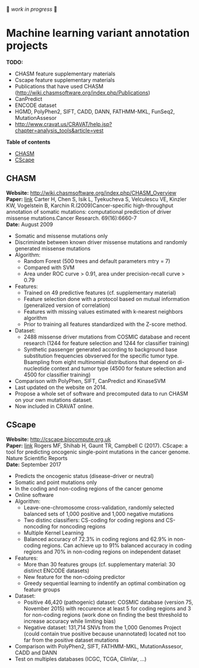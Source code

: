:construction: *work in progress* :construction:

# Machine learning variant annotation projects

**TODO:**

* CHASM feature supplementary materials
* Cscape feature supplementary materials
* Publications that have used CHASM (http://wiki.chasmsoftware.org/index.php/Publications)
* CanPredict
* ENCODE dataset
* HGMD, PolyPhen2, SIFT, CADD, DANN, FATHMM-MKL, FunSeq2, MutationAssesor
* http://www.cravat.us/CRAVAT/help.jsp?chapter=analysis_tools&article=vest


**Table of contents**

* [CHASM](##chasm)
* [CScape](##cscape)



## CHASM
**Website:** http://wiki.chasmsoftware.org/index.php/CHASM_Overview  
**Paper:** [link](https://www.ncbi.nlm.nih.gov/pubmed/19654296?ordinalpos=2&itool=EntrezSystem2.PEntrez.Pubmed.Pubmed_ResultsPanel.Pubmed_DefaultReportPanel.Pubmed_RVDocSum) Carter H, Chen S, Isik L, Tyekucheva S, Velculescu VE, Kinzler KW, Vogelstein B, Karchin R.(2009)Cancer-specific high-throughput annotation of somatic mutations: computational prediction of driver missense mutations.Cancer Research. 69(16):6660-7  
**Date:** August 2009  

* Somatic and missense mutations only
* Discriminate between known driver missense mutations and randomly generated missense mutations
* Algorithm:
	* Random Forest (500 trees and default parameters mtry = 7)
	* Compared with SVM
	* Area under ROC curve > 0.91, area under precision-recall curve > 0.79
* Features:
	* Trained on 49 predictive features (cf. supplementary material)
	* Feature selection done with a protocol based on mutual information (generalized version of correlation)
	* Features with missing values estimated with k-nearest neighbors algorithm
	* Prior to training all features standardized with the Z-score method.
* Dataset:
	* 2488 missense driver mutations from COSMIC database and recent research (1244 for feature selection and 1244 for classifier training)
	* Synthetic passenger generated according to background base substitution frequencies obvserved for the specific tumor type. Bsampling from eight multinomial distributions that depend on di-nucleotide context and tumor type (4500 for feature selection and 4500 for classifier training)
* Comparison with PolyPhen, SIFT, CanPredict and KinaseSVM
* Last updated on the website on 2014.
* Propose a whole set of software and precomputed data to run CHASM on your own mutations dataset.
* Now included in CRAVAT online.



## CScape
**Website:** http://cscape.biocompute.org.uk  
**Paper:** [link](https://www.nature.com/articles/s41598-017-11746-4) Rogers MF, Shihab H, Gaunt TR, Campbell C (2017). CScape: a tool for predicting oncogenic single-point mutations in the cancer genome. Nature Scientific Reports  
**Date:** September 2017   

* Predicts the oncogenic status (disease-driver or neutral)
* Somatic and point mutations only
* In the coding and non-coding regions of the cancer genome
* Online software
* Algorithm:
	* Leave-one-chromosome cross-validation, randomly selected balanced sets of 1,000 positive and 1,000 negative mutations
	* Two distinc classifiers: CS-coding for coding regions and CS-noncoding for noncoding regions
	* Multiple Kernel Learning
	* Balanced accuracy of 72.3% in coding regions and 62.9% in non-coding regions. Can achieve up to 91% balanced accuracy in coding regions and 70% in non-coding regions on independent dataset
* Features:
	* More than 30 features groups (cf. supplementary material: 30 distinct ENCODE datasets)
	* New feature for the non-cdoing predictor
	* Greedy sequential learning to indentify an optimal combination og feature groups
* Dataset:
	* Positive 46,420 (pathogenic) dataset: COSMIC database (version 75, November 2015) with reccurence at least 5 for coding regions and 3 for non-coding regions (work done on finding the best threshold to increase accuracy while limiting bias)
	* Negative dataset: 131,714 SNVs from the 1,000 Genomes Project (could contain true positive because unannotated) located not too far from the positive dataset mutations
* Comparison with PolyPhen2, SIFT, FATHMM-MKL, MutationAssesor, CADD and DANN
* Test on multiples databases (ICGC, TCGA, ClinVar, ...)








